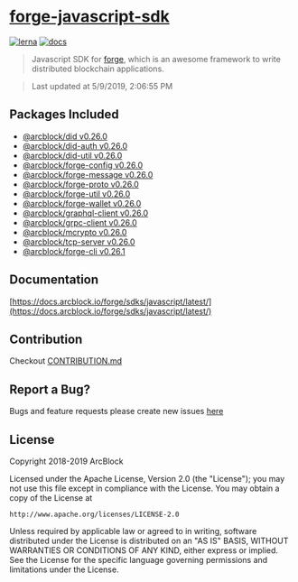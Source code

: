 # [forge-javascript-sdk](https://github.com/ArcBlock/forge-js)

[![lerna](https://img.shields.io/badge/maintained%20with-lerna-cc00ff.svg)](https://lernajs.io/)
[![docs](https://img.shields.io/badge/powered%20by-arcblock-green.svg)](https://docs.arcblock.io)

> Javascript SDK for [forge](https://docs.arcblock.io/forge/latest/), which is an awesome framework to write distributed blockchain applications.

> Last updated at 5/9/2019, 2:06:55 PM

## Packages Included

- [@arcblock/did v0.26.0](./packages/did)
- [@arcblock/did-auth v0.26.0](./packages/did-auth)
- [@arcblock/did-util v0.26.0](./packages/did-util)
- [@arcblock/forge-config v0.26.0](./packages/forge-config)
- [@arcblock/forge-message v0.26.0](./packages/forge-message)
- [@arcblock/forge-proto v0.26.0](./packages/forge-proto)
- [@arcblock/forge-util v0.26.0](./packages/forge-util)
- [@arcblock/forge-wallet v0.26.0](./packages/forge-wallet)
- [@arcblock/graphql-client v0.26.0](./packages/graphql-client)
- [@arcblock/grpc-client v0.26.0](./packages/grpc-client)
- [@arcblock/mcrypto v0.26.0](./packages/mcrypto)
- [@arcblock/tcp-server v0.26.0](./packages/tcp-server)
- [@arcblock/forge-cli v0.26.1](./apps/forge-cli)

## Documentation

[https://docs.arcblock.io/forge/sdks/javascript/latest/](https://docs.arcblock.io/forge/sdks/javascript/latest/)

## Contribution

Checkout [CONTRIBUTION.md](./CONTRIBUTION.md)

## Report a Bug?

Bugs and feature requests please create new issues [here](https://github.com/ArcBlock/forge-js/issues)

## License

Copyright 2018-2019 ArcBlock

Licensed under the Apache License, Version 2.0 (the "License");
you may not use this file except in compliance with the License.
You may obtain a copy of the License at

    http://www.apache.org/licenses/LICENSE-2.0

Unless required by applicable law or agreed to in writing, software
distributed under the License is distributed on an "AS IS" BASIS,
WITHOUT WARRANTIES OR CONDITIONS OF ANY KIND, either express or implied.
See the License for the specific language governing permissions and
limitations under the License.
